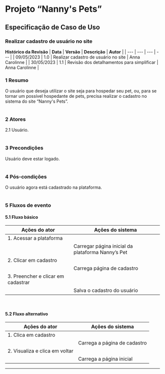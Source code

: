 # **Projeto “Nanny's Pets”**
## **Especificação de Caso de Uso**   
### **Realizar cadastro de usuário no site**   

**Histórico da Revisão**
| **Data** | **Versão** | **Descrição** | **Autor** |
| --- | --- | --- | --- |
| 09/05/2023 | 1.0 | Realizar cadastro de usuário no site | Anna Carolinne |
| 30/05/2023 | 1.1 | Revisão dos detalhamentos para simplificar | Anna Carolinne |
</br>

### **1 Resumo**
O usuário que deseja utilizar o site seja para hospedar seu pet, ou, para se tornar um possível hospedante de pets, precisa realizar o cadastro no sistema do site “Nanny's Pets”. </br></br>

### **2 Atores**
2.1 Usuário. </br></br>

### **3 Precondições**     
Usuário deve estar logado.  </br></br>  

### **4 Pós-condições**    
O usuário agora está cadastrado na plataforma.</br></br>

### **5 Fluxos de evento**

#### **5.1 Fluxo básico**
| **Ações do ator** | **Ações do sistema** | 
| --- | --- |
| 1. Acessar a plataforma |  | 
|   | Carregar página inicial da plataforma Nanny’s Pet | 
| 2. Clicar em cadastro |  | 
|   | Carrega página de cadastro | 
| 3. Preencher e clicar em cadastrar |  | 
|   | Salva o cadastro do usuário | 
</br>

#### **5.2 Fluxo alternativo**
| **Ações do ator** | **Ações do sistema** | 
| --- | --- |
| 1. Clica em cadastro |  | 
|   | Carrega a página de cadastro | 
| 2. Visualiza e clica em voltar |  | 
|   | Carrega a página inicial | 

---------------------

